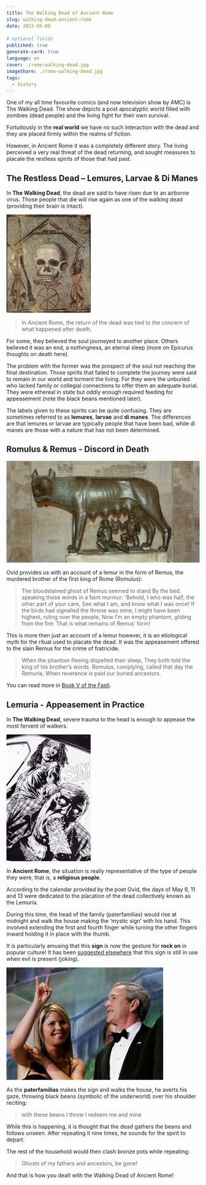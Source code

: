 ```yaml
---
title: The Walking Dead of Ancient Rome
slug: walking-dead-ancient-rome
date: 2012-05-09

# optional fields
published: true
generate-card: true
language: en
cover: ./rome-walking-dead.jpg
imageShare: ./rome-walking-dead.jpg
tags:
  - history
---
```


One of my all time favourite comics (and now television show by AMC) is The Walking Dead. The show depicts a post apocalyptic world filled with zombies (dead people) and the living fight for their own survival.

Fortuitously in the **real world** we have no such interaction with the dead and they are placed firmly within the realms of fiction.

However, in Ancient Rome it was a completely different story. The living perceived a very real threat of the dead returning, and sought measures to placate the restless spirits of those that had past.

## The Restless Dead – Lemures, Larvae & Di Manes

In **The Walking Dead**, the dead are said to have risen due to an airborne virus. Those people that die will rise again as one of the walking dead (providing their brain is intact).

![lemuria](./lemuria.jpg)

> In Ancient Rome, the return of the dead was tied to the concern of what happened after death.

For some, they believed the soul journeyed to another place. Others believed it was an end, a nothingness, an eternal sleep (more on Epicurus thoughts on death here).

The problem with the former was the prospect of the soul not reaching the final destination. Those spirits that failed to complete the journey were said to remain in our world and torment the living. For they were the unburied who lacked family or collegial connections to offer them an adequate burial. They were ethereal in state but oddly enough required feeding for appeasement (note the black beans mentioned later).

The labels given to these spirits can be quite confusing. They are sometimes referred to as **lemures**, **larvae** and **di manes**. The differences are that lemures or larvae are typically people that have been bad, while di manes are those with a nature that has not been determined.

## Romulus & Remus - Discord in Death

![Romulus & Remus - Discord in Death](./romulus-and-remus-twins-she-wolf.jpg)

Ovid provides us with an account of a lemur in the form of Remus, the murdered brother of the first king of Rome (Romulus):

> The bloodstained ghost of Remus seemed to stand
> By the bed, speaking these words in a faint murmur:
> ‘Behold, I who was half, the other part of your care,
> See what I am, and know what I was once!
> If the birds had signalled the throne was mine,
> I might have been highest, ruling over the people,
> Now I’m an empty phantom, gliding from the fire:
> That is what remains of Remus’ form!

This is more then just an account of a lemur however, it is an etiological myth for the ritual used to placate the dead. It was the appeasement offered to the slain Remus for the crime of fratricide.

> When the phantom fleeing dispelled their sleep,
> They both told the king of his brother’s words.
> Romulus, complying, called that day the Remuria,
> When reverence is paid our buried ancestors.

You can read more in [Book V of the Fasti](http://www.poetryintranslation.com/PITBR/Latin/OvidFastiBkFive.htm).

## Lemuria - Appeasement in Practice

In **The Walking Dead**, severe trauma to the head is enough to appease the most fervent of walkers.

![Michonne and walker](./michonne-walker.jpg)

In **Ancient Rome**, the situation is really representative of the type of people they were, that is, a **religious people**.

According to the calendar provided by the poet Ovid, the days of May 9, 11 and 13 were dedicated to the placation of the dead collectively known as the Lemuria.

During this time, the head of the family (paterfamilias) would rise at midnight and walk the house making the ‘mystic sign’ with his hand. This involved extending the first and fourth finger while turning the other fingers inward holding it in place with the thumb.

It is particularly amusing that this **sign** is now the gesture for **rock on** in popular culture! It has been [suggested elsewhere](http://www.languagetrainers.co.uk/blog/2007/09/24/top-10-hand-gestures/) that this sign is still in use when evil is present (joking).

![Corna - George Bush](./corna_bush.jpg)

As the **paterfamilias** makes the sign and walks the house, he averts his gaze, throwing black beans (symbolic of the underworld) over his shoulder reciting:

> with these beans I throw I redeem me and mine

While this is happening, it is thought that the dead gathers the beans and follows unseen. After repeating it nine times, he sounds for the spirit to depart.

The rest of the household would then clash bronze pots while repeating:

> Ghosts of my fathers and ancestors, be gone!

And that is how you dealt with the Walking Dead of Ancient Rome!
